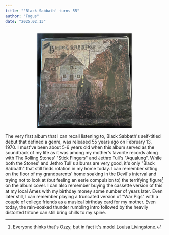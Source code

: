 ```yaml
---
title: "'Black Sabbath' turns 55"
author: "Fogus"
date: "2025.02.13"
---
```


<center><img src="images/bsbs.jpg" alt="" width="300" height="300"/></center>

The very first album that I can recall listening to, Black Sabbath's self-titled debut that defined a genre, was released 55 years ago on February 13, 1970. I must've been about 5-6 years old when this album served as the soundtrack of my life as it was among my mother's favorite records along with The Rolling Stones' "Stick Fingers" and Jethro Tull's "Aqualung". While both the Stones' and Jethro Tull's albums are very good, it's only "Black Sabbath" that still finds rotation in my home today. I can remember sitting on the floor of my grandparents' home soaking in the Devil's interval and trying not to look at (but feeling an eerie compulsion to) the terrifying figure[^ll] on the album cover. I can also remember buying the cassette version of this at my local Ames with my birthday money some number of years later. Even later still, I can remember playing a truncated version of "War Pigs" with a couple of college friends as a musical birthday card for my mother. Even today, the rain-soaked thunder rumbling intro followed by the heavily distorted tritone can still bring chills to my spine.

[^ll]: Everyone thinks that's Ozzy, but in fact [it's model Louisa Livingstone](https://www.rollingstone.com/music/music-features/black-sabbath-cover-art-keef-keith-macmillan-interview-951578/).
